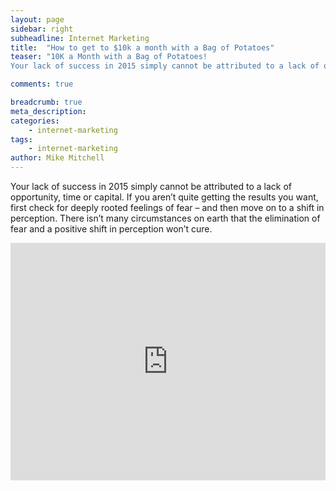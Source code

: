 ```yaml
---
layout: page
sidebar: right
subheadline: Internet Marketing
title:  "How to get to $10k a month with a Bag of Potatoes"
teaser: "10K a Month with a Bag of Potatoes!
Your lack of success in 2015 simply cannot be attributed to a lack of opportunity, time or capital."

comments: true

breadcrumb: true
meta_description:
categories:
    - internet-marketing
tags:
    - internet-marketing
author: Mike Mitchell
---
```


Your lack of success in 2015 simply cannot be attributed to a lack of opportunity, time or capital. If you aren’t quite getting the results you want, first check for deeply rooted feelings of fear – and then move on to a shift in perception.
There isn’t many circumstances on earth that the elimination of fear and a positive shift in perception won’t cure.

<iframe width="100%" height="380"  src="https://www.youtube.com/embed/7_cbCFqt9gw" frameborder="0" allowfullscreen></iframe>
